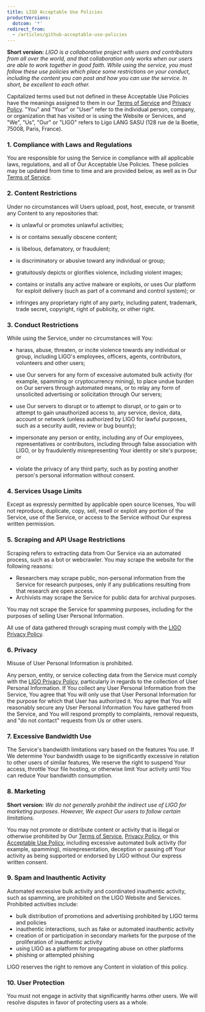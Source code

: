 ```yaml
---
title: LIGO Acceptable Use Policies
productVersions:
  dotcom: '*'
redirect_from:
  - /articles/github-acceptable-use-policies
---
```


**Short version:** _LIGO is a collaborative project with users and contributors from all over the world, and that collaboration only works when our users are able to work together in good faith. While using the service, you must follow these use policies which place some restrictions on your conduct, including the content you can post and how you can use the service. In short, be excellent to each other._

Capitalized terms used but not defined in these Acceptable Use Policies have the meanings assigned to them in our [Terms of Service](https://ADDURL) and [Privacy Policy](https://ADDURL). "You" and "Your" or "User" refer to the individual person, company, or organization that has visited or is using the Website or Services, and "We", "Us", "Our" or "LIGO" refers to Ligo LANG SASU (128 rue de la Boetie, 75008, Paris, France).

### 1. Compliance with Laws and Regulations
You are responsible for using the Service in compliance with all applicable laws, regulations, and all of Our Acceptable Use Policies. These policies may be updated from time to time and are provided below, as well as in Our [Terms of Service](https://ADDURL).

### 2. Content Restrictions
Under no circumstances will Users upload, post, host, execute, or transmit any Content to any repositories that:

- is unlawful or promotes unlawful activities;

- is or contains sexually obscene content;

- is libelous, defamatory, or fraudulent;

- is discriminatory or abusive toward any individual or group;

- gratuitously depicts or glorifies violence, including violent images;

- contains or installs any active malware or exploits, or uses Our platform for exploit delivery (such as part of a command and control system); or

- infringes any proprietary right of any party, including patent, trademark, trade secret, copyright, right of publicity, or other right.

### 3. Conduct Restrictions
While using the Service, under no circumstances will You:

- harass, abuse, threaten, or incite violence towards any individual or group, including LIGO's employees, officers, agents, contributors, volunteers and other users;

- use Our servers for any form of excessive automated bulk activity (for example, spamming or cryptocurrency mining), to place undue burden on Our servers through automated means, or to relay any form of unsolicited advertising or solicitation through Our servers;

- use Our servers to disrupt or to attempt to disrupt, or to gain or to attempt to gain unauthorized access to, any service, device, data, account or network (unless authorized by LIGO for lawful purposes, such as a security audit, review or bug bounty);

- impersonate any person or entity, including any of Our employees, representatives or contributors, including through false association with LIGO, or by fraudulently misrepresenting Your identity or site's purpose; or

- violate the privacy of any third party, such as by posting another person's personal information without consent.

### 4. Services Usage Limits
Except as expressly permitted by applicable open source licenses, You will not reproduce, duplicate, copy, sell, resell or exploit any portion of the Service, use of the Service, or access to the Service without Our express written permission.

### 5. Scraping and API Usage Restrictions
Scraping refers to extracting data from Our Service via an automated process, such as a bot or webcrawler. You may scrape the website for the following reasons:

- Researchers may scrape public, non-personal information from the Service for research purposes, only if any publications resulting from that research are open access.
- Archivists may scrape the Service for public data for archival purposes.

You may not scrape the Service for spamming purposes, including for the purposes of selling User Personal Information.

All use of data gathered through scraping must comply with the [LIGO Privacy Policy](https://ADDURL).

### 6. Privacy
Misuse of User Personal Information is prohibited.

Any person, entity, or service collecting data from the Service must comply with the [LIGO Privacy Policy](https://ADDURL), particularly in regards to the collection of User Personal Information. If You collect any User Personal Information from the Service, You agree that You will only use that User Personal Information for the purpose for which that User has authorized it. You agree that You will reasonably secure any User Personal Information You have gathered from the Service, and You will respond promptly to complaints, removal requests, and "do not contact" requests from Us or other users.

### 7. Excessive Bandwidth Use
The Service's bandwidth limitations vary based on the features You use. If We determine Your bandwidth usage to be significantly excessive in relation to other users of similar features, We reserve the right to suspend Your access, throttle Your file hosting, or otherwise limit Your activity until You can reduce Your bandwidth consumption.

### 8. Marketing
**Short version:** *We do not generally prohibit the indirect use of LIGO for marketing purposes. However, We expect Our users to follow certain limitations.*

You may not promote or distribute content or activity that is illegal or otherwise prohibited by Our [Terms of Service](/ADDURL), [Privacy Policy](/ADDURL/), or this [Acceptable Use Policy](/ADDURL/), including excessive automated bulk activity (for example, spamming), misrepresentation, deception or passing off Your activity as being supported or endorsed by LIGO without Our express written consent.

### 9. Spam and Inauthentic Activity
Automated excessive bulk activity and coordinated inauthentic activity, such as spamming, are prohibited on the LIGO Website and Services. Prohibited activities include:
* bulk distribution of promotions and advertising prohibited by LIGO terms and policies
* inauthentic interactions, such as fake or automated inauthentic activity
* creation of or participation in secondary markets for the purpose of the proliferation of inauthentic activity
* using LIGO as a platform for propagating abuse on other platforms
* phishing or attempted phishing

LIGO reserves the right to remove any Content in violation of this policy.

### 10. User Protection
You must not engage in activity that significantly harms other users. We will resolve disputes in favor of protecting users as a whole.
